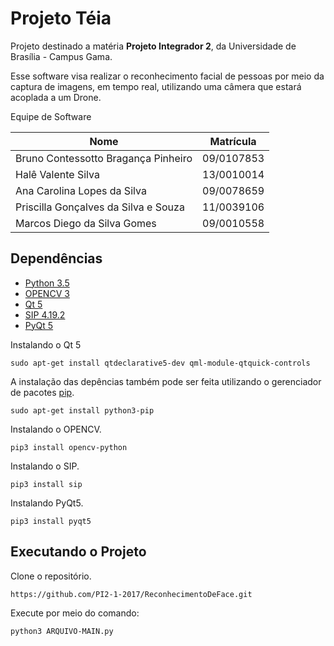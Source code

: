 # Projeto Téia

Projeto destinado a matéria **Projeto Integrador 2**, da Universidade de Brasília - Campus Gama.

Esse software visa realizar o reconhecimento facial de pessoas por meio da captura de imagens, em tempo real, utilizando uma câmera que estará acoplada a um Drone.

Equipe de Software

|Nome|Matrícula|
|----|---------|
|Bruno Contessotto Bragança Pinheiro|09/0107853|
|Halê Valente Silva|13/0010014|
|Ana Carolina Lopes da Silva|09/0078659|
|Priscilla Gonçalves da Silva e Souza|11/0039106|
|Marcos Diego da Silva Gomes|09/0010558|

## Dependências

- [Python 3.5](https://www.python.org/downloads/release/python-350/)
- [OPENCV 3](http://opencv.org/opencv-3-0.html0)
- [Qt 5](https://www.qt.io/)
- [SIP 4.19.2](https://pypi.python.org/pypi/SIP/4.19.2)
- [PyQt 5](https://www.riverbankcomputing.com/software/pyqt/download5)

Instalando o Qt 5

```
sudo apt-get install qtdeclarative5-dev qml-module-qtquick-controls
```

A instalação das depências também pode ser feita utilizando o gerenciador de pacotes [pip](https://pip.pypa.io/en/stable/installing/).

```
sudo apt-get install python3-pip
```

Instalando o OPENCV.

```
pip3 install opencv-python
```

Instalando o SIP.

```
pip3 install sip
```

Instalando PyQt5.

```
pip3 install pyqt5
```

## Executando o Projeto

Clone o repositório.

```
https://github.com/PI2-1-2017/ReconhecimentoDeFace.git
```

Execute por meio do comando:

```
python3 ARQUIVO-MAIN.py
```






